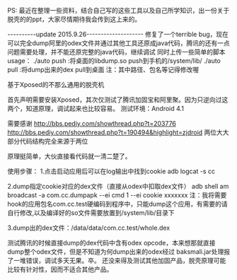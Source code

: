 PS: 最近在整理一些资料，结合自己写的这些工具以及自己所学知识，出一份关于脱壳的的ppt，大家尽情期待我会传到这上来的。

----------update 2015.9.26--------------------
修复了一个terrible bug，现在可以完全dump阿里的odex文件并通过其他工具还原成java代码，腾讯的还有一点问题需要处理，并不能还原完整的java代码，继续调试
同时上传一些简单的脚本
usage：
./auto push :将桌面的libdump.so push到手机的/system/lib/
./auto pull :将dump出来的dex pull到桌面
注：其中路径、包名等记得修改喔

基于Xposed的不那么通用的脱壳机

首先声明需要安装Xposed，其次仅测试了腾讯加固宝和阿里聚。因为只逆向过这两个，知道原理，调试起来也比较容易。
测试环境：Android 4.1

需要感谢
http://bbs.pediy.com/showthread.php?t=203776
http://bbs.pediy.com/showthread.php?t=190494&highlight=zjdroid
两位大大
部分代码结构完全来源于两位

原理挺简单，大伙直接看代码就一清二楚了。

使用步骤：
1.点击启动应用后可以在log输出中找到cookie
adb logcat -s cc

2.dump指定cookie对应的dex文件（直接从odex中扣取dex文件）
adb shell am broadcast -a com.cc.dumpapk --ei cmd 1 --ei cookie xxxxxxx
注：我将需要hook的应用包名com.cc.test硬编码到程序中，只能dump这个应用，有需要的请自行修改,以及编译好的so文件需要放置到/system/lib/目录下

3.dump出的dex文件：/data/data/com.cc.test/whole.dex

测试腾讯的时候直接dump的dex代码中含有odex opcode，本来想那就直接dump整个odex文件，但是不知道为何dump出来的odex经过
baksmali.jar处理报了一堆错误，调试多天无果。卒。
还没来得及测试其他加固产品，脱壳原理可能比较有针对性，因而不适合其他产品。
